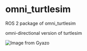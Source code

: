 # omni_turtlesim

ROS 2 package of omni_turtlesim

omni-directional version of turtlesim

![Image from Gyazo](https://i.gyazo.com/e3309f79d5332a6e2fc50c6eb16c73a5.gif)
